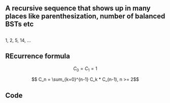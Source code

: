 

## A recursive sequence that shows up in many places like parenthesization, number of balanced BSTs etc

##

1, 2, 5, 14, ...

## REcurrence formula

$$ C_0 =  C_1 = 1$$

$$ C_n = \sum_{k=0}^{n-1} C_k * C_(n-1), n >= 2$$

## Code

